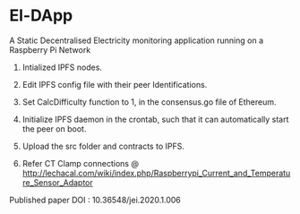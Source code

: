 # El-DApp
 A Static Decentralised Electricity monitoring application running on a Raspberry Pi Network

1. Intialized IPFS nodes.

2. Edit IPFS config file with their peer Identifications.

3. Set CalcDifficulty function to 1, in the consensus.go file of Ethereum.

4. Initialize IPFS daemon in the crontab, such that it can automatically start the peer on boot.

5. Upload the src folder and contracts to IPFS.

6. Refer CT Clamp connections @ http://lechacal.com/wiki/index.php/Raspberrypi_Current_and_Temperature_Sensor_Adaptor

Published paper DOI : 10.36548/jei.2020.1.006
